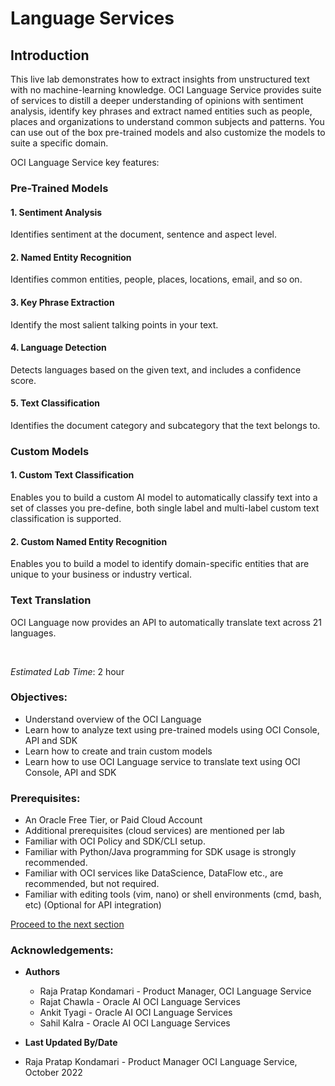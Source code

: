 # Language Services

## Introduction

This live lab demonstrates how to extract insights from unstructured text with no machine-learning knowledge. OCI Language Service provides suite of services to distill a deeper understanding of opinions with sentiment analysis, identify key phrases and extract named entities such as people, places and organizations to understand common subjects and patterns. You can use out of the box pre-trained models and also customize the models to suite a specific domain.

OCI Language Service key features:

### **Pre-Trained Models**

#### 1. Sentiment Analysis

Identifies sentiment at the document, sentence and aspect level.

#### 2. Named Entity Recognition

Identifies common entities, people, places, locations, email, and so on.

#### 3. Key Phrase Extraction

Identify the most salient talking points in your text.

#### 4. Language Detection

Detects languages based on the given text, and includes a confidence score.

#### 5. Text Classification

Identifies the document category and subcategory that the text belongs to.

### **Custom Models**

#### 1. Custom Text Classification

Enables you to build a custom AI model to automatically classify text into a set of classes you pre-define, both single label and multi-label custom text classification is supported.

#### 2. Custom Named Entity Recognition

Enables you to build a model to identify domain-specific entities that are unique to your business or industry vertical.

### **Text Translation**

OCI Language now provides an API to automatically translate text across 21 languages.

<!-- [AI Language Demonstration Video](youtube:LamMjG3mD-s) -->

&nbsp;
&nbsp;

*Estimated Lab Time*: 2 hour

### Objectives:

* Understand overview of the OCI Language
* Learn how to analyze text using pre-trained models using OCI Console, API and SDK
* Learn how to create and train custom models
* Learn how to use OCI Language service to translate text using OCI Console, API and SDK

### Prerequisites:

* An Oracle Free Tier, or Paid Cloud Account
* Additional prerequisites (cloud services) are mentioned per lab
* Familiar with OCI Policy and SDK/CLI setup.
* Familiar with Python/Java programming for SDK usage is strongly recommended.
* Familiar with OCI services like DataScience, DataFlow etc., are recommended, but not required.
* Familiar with editing tools (vim, nano) or shell environments (cmd, bash, etc) (Optional for API integration)

[Proceed to the next section](#next)

### Acknowledgements:

* **Authors**
  * Raja Pratap Kondamari - Product Manager, OCI Language Service
  * Rajat Chawla  - Oracle AI OCI Language Services
  * Ankit Tyagi -  Oracle AI OCI Language Services
  * Sahil Kalra - Oracle AI OCI Language Services

* **Last Updated By/Date**
* Raja Pratap Kondamari - Product Manager OCI Language Service, October 2022
